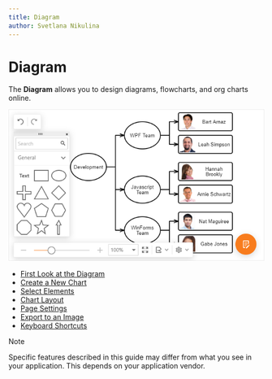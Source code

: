 ```yaml
---
title: Diagram
author: Svetlana Nikulina
---
```

# Diagram

The **Diagram** allows you to design diagrams, flowcharts, and org charts online. 

![Diagram](../images/diagram-overview.png)


* [First Look at the Diagram](diagram/first-look-at-the-diagram.md)
* [Create a New Chart](diagram/create-a-new-chart.md)
* [Select Elements](diagram/select-elements.md)
* [Chart Layout](diagram/chart-layout.md)
* [Page Settings](diagram/page-and-view-settings.md)
* [Export to an Image](diagram/export-to-an-image.md)
* [Keyboard Shortcuts](diagram/keyboard-shortcuts.md)

> [!NOTE]
> Specific features described in this guide may differ from what you see in your application. This depends on your application vendor.